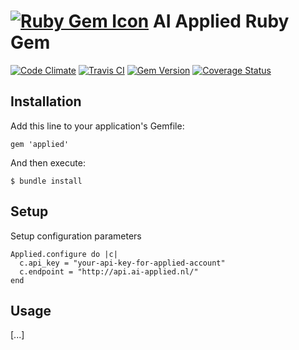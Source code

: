 # [![Ruby Gem Icon](https://raw.githubusercontent.com/zenkay/applied-ruby/master/rubygem.png)](https://rubygems.org/gems/applied) AI Applied Ruby Gem

[![Code Climate](https://codeclimate.com/github/zenkay/applied-ruby/badges/gpa.svg)](https://codeclimate.com/github/zenkay/applied-ruby) [![Travis CI](https://travis-ci.org/zenkay/applied-ruby.svg?branch=master)](https://travis-ci.org/zenkay/applied-ruby) [![Gem Version](https://badge.fury.io/rb/applied.svg)](http://badge.fury.io/rb/applied) [![Coverage Status](https://coveralls.io/repos/zenkay/applied-ruby/badge.png?branch=master)](https://coveralls.io/r/zenkay/applied-ruby?branch=master)

## Installation

Add this line to your application's Gemfile:

```
gem 'applied'
```

And then execute:

```
$ bundle install
```
## Setup

Setup configuration parameters

```
Applied.configure do |c|
  c.api_key = "your-api-key-for-applied-account"
  c.endpoint = "http://api.ai-applied.nl/"
end
```

## Usage

[...]